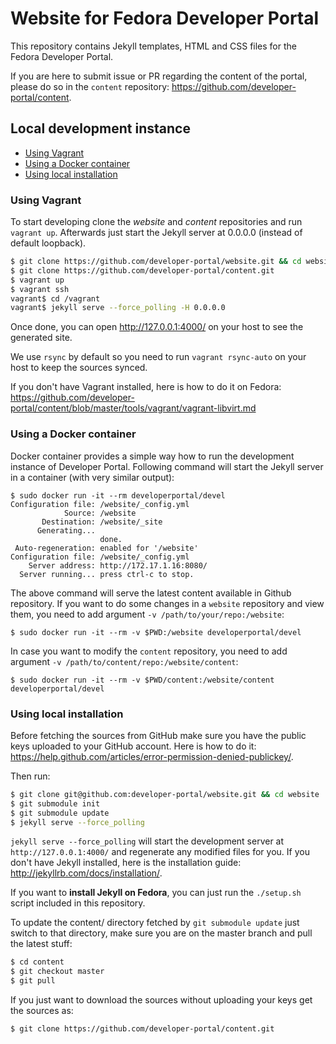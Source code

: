 # Website for Fedora Developer Portal

This repository contains Jekyll templates, HTML and CSS files for the Fedora Developer Portal.

If you are here to submit issue or PR regarding the content of the portal, please do so in the `content` repository:
https://github.com/developer-portal/content.

## Local development instance

- [Using Vagrant](https://github.com/developer-portal/website#using-vagrant)
- [Using a Docker container](https://github.com/developer-portal/website#using-a-docker-container)
- [Using local installation](https://github.com/developer-portal/website#using-local-installation)

### Using Vagrant

To start developing clone the *website* and *content* repositories and run `vagrant up`. Afterwards just start the Jekyll server at 0.0.0.0 (instead of default loopback).

```bash
$ git clone https://github.com/developer-portal/website.git && cd website
$ git clone https://github.com/developer-portal/content.git
$ vagrant up
$ vagrant ssh
vagrant$ cd /vagrant
vagrant$ jekyll serve --force_polling -H 0.0.0.0
```

Once done, you can open http://127.0.0.1:4000/ on your host to see the generated site.

We use `rsync` by default so you need to run `vagrant rsync-auto` on your host to keep the sources synced.

If you don't have Vagrant installed, here is how to do it on Fedora:
https://github.com/developer-portal/content/blob/master/tools/vagrant/vagrant-libvirt.md

### Using a Docker container

Docker container provides a simple way how to run the development instance of Developer Portal. Following command will start the Jekyll server in a container (with very similar output):

```
$ sudo docker run -it --rm developerportal/devel
Configuration file: /website/_config.yml
            Source: /website
       Destination: /website/_site
      Generating...
                    done.
 Auto-regeneration: enabled for '/website'
Configuration file: /website/_config.yml
    Server address: http://172.17.1.16:8080/
  Server running... press ctrl-c to stop.

```

The above command will serve the latest content available in Github repository. If you want to do some changes in a `website` repository and view them, you need to add argument `-v /path/to/your/repo:/website`:

```
$ sudo docker run -it --rm -v $PWD:/website developerportal/devel
```

In case you want to modify the `content` repository, you need to add argument `-v /path/to/content/repo:/website/content`:

```
$ sudo docker run -it --rm -v $PWD/content:/website/content developerportal/devel
```

### Using local installation

Before fetching the sources from GitHub make sure you have the public keys uploaded to your GitHub account. Here is how to do it:  https://help.github.com/articles/error-permission-denied-publickey/.

Then run:

```bash
$ git clone git@github.com:developer-portal/website.git && cd website
$ git submodule init
$ git submodule update
$ jekyll serve --force_polling
```

`jekyll serve --force_polling` will start the development server at `http://127.0.0.1:4000/` and regenerate any modified files for you. If you don't have Jekyll installed, here is the installation guide: http://jekyllrb.com/docs/installation/.

If you want to **install Jekyll on Fedora**, you can just run the `./setup.sh` script included in this repository.

To update the content/ directory fetched by `git submodule update` just switch to that directory, make sure you are on the master branch and pull the latest stuff:

```bash
$ cd content
$ git checkout master
$ git pull
```

If you just want to download the sources without uploading your keys get the sources as:

```bash
$ git clone https://github.com/developer-portal/content.git
```
